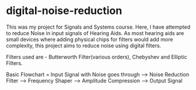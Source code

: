 # digital-noise-reduction
This was my project for Signals and Systems course. Here, I have attempted to reduce Noise in input signals of Hearing Aids. As most hearing aids are small devices where adding physical chips for filters would add more complexity, this project aims to reduce noise using digital filters.

Filters used are - Butterworth Filter(various orders), Chebyshev and Elliptic Filters.

Basic Flowchart = Input Signal with Noise goes through --> Noise Reduction Filter --> Frequency Shaper --> Amplitude Compression --> Output Signal
